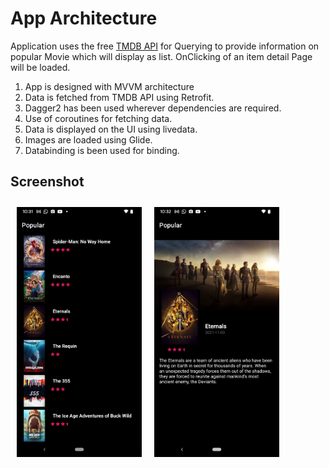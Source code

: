 App Architecture
===================

Application uses the free [TMDB API](https://developers.themoviedb.org/3)
for Querying to provide information on popular Movie which will display as list.
OnClicking of an item detail Page will be loaded.

1. App is designed with MVVM architecture
2. Data is fetched from TMDB API using Retrofit.
3. Dagger2 has been used wherever dependencies are required.
4. Use of coroutines for fetching data.
5. Data is displayed on the UI using livedata.
6. Images are loaded using Glide.
7. Databinding is been used for binding.


Screenshot
----------

[<img src="readme/screenshot1.png" align="left" width="200" hspace="10" vspace="10">](readme/screenshot1.png)
[<img src="readme/screenshot2.png" align="center" width="200" hspace="10" vspace="10">](readme/screenshot2.png)